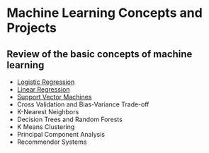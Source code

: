 # Machine Learning Concepts and Projects

## Review of the basic concepts of machine learning

* [Logistic Regression](https://github.com/sebaschen/Machine_Learning_Projects/tree/master/1_logistic_regression) 
* [Linear Regression](https://github.com/sebaschen/Machine_Learning_Projects/tree/master/support_vector_machine)
* [Support Vector Machines](https://github.com/sebaschen/Machine_Learning_Projects/tree/master/support_vector_machine)
* Cross Validation and Bias-Variance Trade-off 
* K-Nearest Neighbors
* Decision Trees and Random Forests
* K Means Clustering
* Principal Component Analysis
* Recommender Systems


